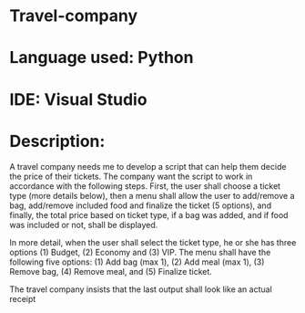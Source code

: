 # Travel-company

# Language used: Python

# IDE: Visual Studio

# Description: 

A travel company needs me to develop a script that can help them decide the price of their tickets. The company want the script to work in accordance with the following steps. First, the user shall choose a ticket type (more details below), then a menu shall allow the user to add/remove a bag, add/remove included food and finalize the ticket (5 options), and finally, the total price based on ticket type, if a bag was added, and if food was included or not, shall be displayed. 

In more detail, when the user shall select the ticket type, he or she has three options (1) Budget, (2) Economy and (3) VIP. The menu shall have the following five options: (1) Add bag (max 1),  (2) Add meal (max 1), (3) Remove bag, (4) Remove meal, and (5) Finalize ticket.

The travel company insists that the last output shall look like an actual receipt
